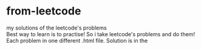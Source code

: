 # from-leetcode
my solutions of the leetcode's problems <br>
Best way to learn is to practise! So i take leetcode's problems and do them!<br>
Each problem in one different .html file. Solution is in the <script> section.<br>

